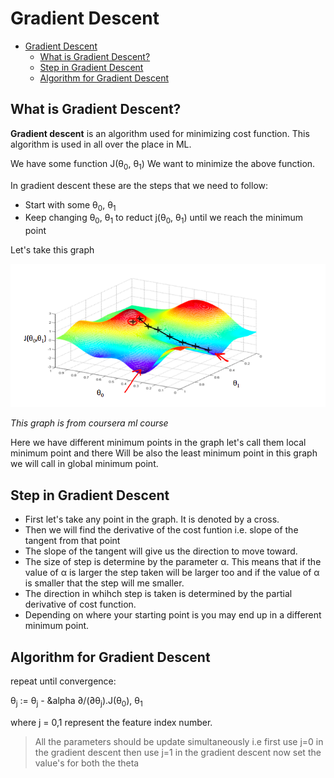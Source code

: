 # Gradient Descent

- [Gradient Descent](#gradient-descent)
  - [What is Gradient Descent?](#what-is-gradient-descent?)
  - [Step in Gradient Descent](#step-in-gradient-descent)
  - [Algorithm for Gradient Descent](#algorithm-for-gradient-descent)

## What is Gradient Descent?
**Gradient descent** is an algorithm used for minimizing cost function. This algorithm is used in all over the place in ML.

We have some function J(&theta;<sub>0</sub>, &theta;<sub>1</sub>)
We want to minimize the above function.

In gradient descent these are the steps that we need to follow:

- Start with some &theta;<sub>0</sub>, &theta;<sub>1</sub>
- Keep changing &theta;<sub>0</sub>, &theta;<sub>1</sub> to reduct j(&theta;<sub>0</sub>, &theta;<sub>1</sub>) until we reach the minimum point

Let's take this graph

![](../assets/gradient_descent_3d_graph.png)

*This graph is from coursera ml course*

Here we have different minimum points in the graph let's call them local minimum point and there Will be also the least minimum point in this graph we will call in global minimum point.

## Step in Gradient Descent

- First let's take any point in the graph. It is denoted by a cross.
- Then we will find the derivative of the cost funtion i.e. slope of the tangent from that point
- The slope of the tangent will give us the direction to move toward.
- The size of step is determine by the parameter &alpha;. This means that if the value of &alpha; is larger the step taken will be larger too and if the value of &alpha; is smaller that the step will me smaller.
- The direction in whihch step is taken is determined by the partial derivative of cost function.
- Depending on where your starting point is you may end up in a different minimum point.

## Algorithm for Gradient Descent

repeat until convergence:

&theta;<sub>j</sub> := &theta;<sub>j</sub> - &alpha &part;/(&part;&theta;<sub>j</sub>).J(&theta;<sub>0</sub>), &theta;<sub>1</sub>

where j = 0,1 represent the feature index number.

>All the parameters should be update simultaneously
i.e
first use j=0 in the gradient descent
then use j=1 in the gradient descent
now set the value's for both the theta
